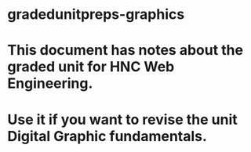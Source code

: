# gradedunitpreps-graphics
# This document has notes about the graded unit for HNC Web Engineering.
# Use it if you want to revise the unit Digital Graphic fundamentals.
